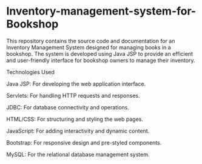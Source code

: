 # Inventory-management-system-for-Bookshop

This repository contains the source code and documentation for an Inventory Management System designed for managing books in a bookshop. The system is developed using Java JSP to provide an efficient and user-friendly interface for bookshop owners to manage their inventory.

Technologies Used

Java JSP: For developing the web application interface.

Servlets: For handling HTTP requests and responses.

JDBC: For database connectivity and operations.

HTML/CSS: For structuring and styling the web pages.

JavaScript: For adding interactivity and dynamic content.

Bootstrap: For responsive design and pre-styled components.

MySQL: For the relational database management system.
